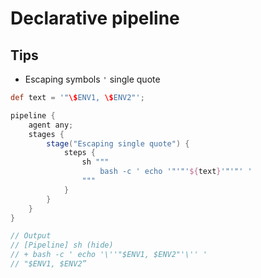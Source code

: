 # Declarative pipeline

## Tips

* Escaping symbols `'` single quote

```groovy
def text = '"\$ENV1, \$ENV2"';

pipeline {
    agent any;
    stages {
        stage("Escaping single quote") {
            steps {
                sh """
                    bash -c ' echo '"'"'${text}'"'"' '
                """
            }
        }
    }
}

// Output
// [Pipeline] sh (hide)
// + bash -c ' echo '\''"$ENV1, $ENV2"'\'' '
// "$ENV1, $ENV2”
```
